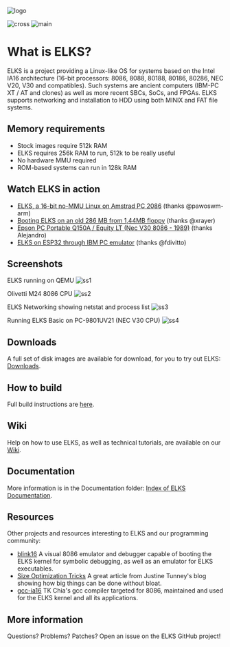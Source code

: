 ![logo](https://github.com/jbruchon/elks/blob/master/Documentation/img/ELKS-Logo.png)


![cross](https://github.com/jbruchon/elks/workflows/cross/badge.svg)
![main](https://github.com/jbruchon/elks/workflows/main/badge.svg)


# What is ELKS?

ELKS is a project providing a Linux-like OS for systems based on the Intel
IA16 architecture (16-bit processors: 8086, 8088, 80188, 80186, 80286,
NEC V20, V30 and compatibles). Such systems are ancient computers (IBM-PC
XT / AT and clones) as well as more recent SBCs, SoCs, and FPGAs. ELKS supports networking and installation to HDD using both MINIX and FAT file systems.

## Memory requirements

* Stock images require 512k RAM
* ELKS requires 256k RAM to run, 512k to be really useful
* No hardware MMU required
* ROM-based systems can run in 128k RAM
  
## Watch ELKS in action

- [ELKS, a 16-bit no-MMU Linux on Amstrad PC 2086](https://www.youtube.com/watch?v=eooviN1SdQ8) (thanks @pawoswm-arm)
- [Booting ELKS on an old 286 MB from 1,44MB floppy](https://www.youtube.com/watch?v=6rwlqmdebxk) (thanks @xrayer)
- [Epson PC Portable Q150A / Equity LT (Nec V30 8086 - 1989)](https://youtu.be/ZDffBj6zY-w?t=687) (thanks Alejandro)
- [ELKS on ESP32 through IBM PC emulator](https://www.youtube.com/watch?v=Tr2yMjrgP8o) (thanks @fdivitto)

## Screenshots

ELKS running on QEMU
![ss1](https://github.com/jbruchon/elks/blob/master/Screenshots/ELKS_0.7.0.png)

Olivetti M24 8086 CPU
![ss2](https://github.com/jbruchon/elks/blob/master/Screenshots/Olivetti_M24_8086_CPU.png)

ELKS Networking showing netstat and process list
![ss3](https://github.com/jbruchon/elks/blob/master/Screenshots/ELKS_Networking.png)

Running ELKS Basic on PC-9801UV21 (NEC V30 CPU)
![ss4](https://github.com/jbruchon/elks/blob/master/Screenshots/PC-9801UV21_V30_CPU.png)

## Downloads

A full set of disk images are available for download, for you to try out ELKS: [Downloads](https://github.com/jbruchon/elks/releases).

## How to build

Full build instructions are [here](https://github.com/jbruchon/elks/blob/master/BUILD.md).

## Wiki

Help on how to use ELKS, as well as technical tutorials, are available on our [Wiki](https://github.com/jbruchon/elks/wiki).

## Documentation

More information is in the Documentation folder: [Index of ELKS Documentation](https://htmlpreview.github.io/?https://github.com/jbruchon/elks/blob/master/Documentation/index.html).

## Resources

Other projects and resources interesting to ELKS and our programming community:

- [blink16](https://github.com/ghaerr/blink16) A visual 8086 emulator and debugger capable of booting the ELKS kernel for symbolic debugging, as well as an emulator for ELKS executables.
- [Size Optimization Tricks](https://justine.lol/sizetricks/) A great article from Justine Tunney's blog showing how big things can be done without bloat.
- [gcc-ia16](https://github.com/tkchia/gcc-ia16) TK Chia's gcc compiler targeted for 8086, maintained and used for the ELKS kernel and all its applications.

## More information

Questions? Problems? Patches? Open an issue on the ELKS GitHub project!
